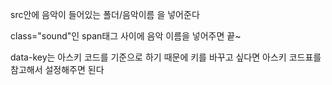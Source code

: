 <audio data-key="65" src=""></audio>
src안에 음악이 들어있는 폴더/음악이름 을 넣어준다

 class="sound"인 span태그
사이에 음악 이름을 넣어주면 끝~

data-key는 아스키 코드를 기준으로 하기 때문에 키를 바꾸고 싶다면 아스키 코드표를 참고해서
설정해주면 된다